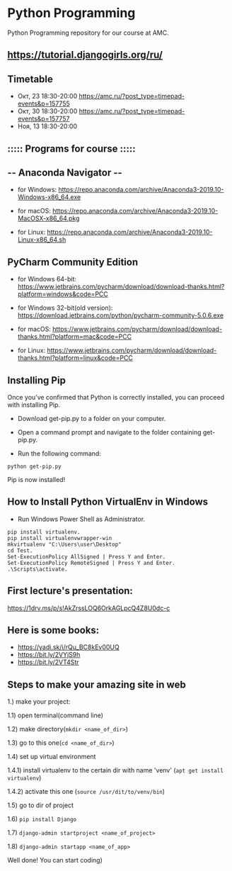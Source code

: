 # Python Programming

Python Programming repository for our course at AMC.

https://tutorial.djangogirls.org/ru/
-
Timetable
-
- Окт, 23 18:30-20:00 https://amc.ru/?post_type=timepad-events&p=157755 
- Окт, 30 18:30-20:00 https://amc.ru/?post_type=timepad-events&p=157757
- Ноя, 13 18:30-20:00

::::: Programs for course :::::
-
-- Anaconda Navigator --
-
- for Windows: https://repo.anaconda.com/archive/Anaconda3-2019.10-Windows-x86_64.exe

- for macOS: https://repo.anaconda.com/archive/Anaconda3-2019.10-MacOSX-x86_64.pkg

- for Linux: https://repo.anaconda.com/archive/Anaconda3-2019.10-Linux-x86_64.sh

PyCharm Community Edition
-
- for Windows 64-bit: https://www.jetbrains.com/pycharm/download/download-thanks.html?platform=windows&code=PCC
- for Windows 32-bit(old version): https://download.jetbrains.com/python/pycharm-community-5.0.6.exe

- for macOS: https://www.jetbrains.com/pycharm/download/download-thanks.html?platform=mac&code=PCC

- for Linux: https://www.jetbrains.com/pycharm/download/download-thanks.html?platform=linux&code=PCC

Installing Pip
-

Once you’ve confirmed that Python is correctly installed, you can proceed with installing Pip.

- Download get-pip.py to a folder on your computer.

- Open a command prompt and navigate to the folder containing get-pip.py.

- Run the following command:

```python get-pip.py```

Pip is now installed!

How to Install Python VirtualEnv in Windows
-
- Run Windows Power Shell as Administrator.
```
pip install virtualenv.
pip install virtualenvwrapper-win
mkvirtualenv "C:\Users\user\Desktop"
cd Test.
Set-ExecutionPolicy AllSigned | Press Y and Enter.
Set-ExecutionPolicy RemoteSigned | Press Y and Enter.
.\Scripts\activate.
```
First lecture's presentation:
-
https://1drv.ms/p/s!AkZrssLOQ6OrkAGLpcQ4Z8U0dc-c

Here is some books:
-
- https://yadi.sk/i/rQu_BC8kEv00UQ
- https://bit.ly/2VYjS9h
- https://bit.ly/2VT4Str

Steps to make your amazing site in web
-

1.) make your project:

1.1) open terminal(command line)

1.2) make directory(``` mkdir <name_of_dir> ```)

1.3) go to this one(``` cd <name_of_dir> ```)

1.4) set up virtual environment

1.4.1) install virtualenv to the certain dir with name 'venv' (``` apt get install virtualenv ```)

1.4.2) activate this one (``` source /usr/dit/to/venv/bin ```)

1.5) go to dir of project

1.6) ```pip install Django```

1.7) ```django-admin startproject <name_of_project>```

1.8) ```django-admin startapp <name_of_app>```

Well done! You can start coding)
